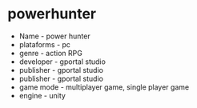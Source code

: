 # powerhunter

<ul>
  <li>Name - power hunter</li>
  <li>plataforms - pc</li>
  <li>genre - action RPG</li>
  <li>developer - gportal studio</li>
  <li>publisher - gportal studio</li>
  <li>publisher - gportal studio</li>
  <li>game mode - multiplayer game, single player game</li>
  <li>engine - unity</li>
</ul>
